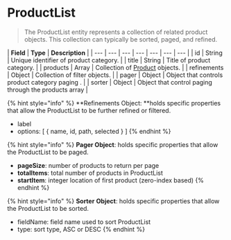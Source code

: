 # ProductList

> The ProductList entity represents a collection of related product objects. This collection can typically be sorted, paged, and refined.

| **Field** | **Type** | **Description** |
| --- | --- | --- | --- | --- | --- | --- |
| id | String | Unique identifier of product category. |
| title | String | Title of product category. |
| products | Array | Collection of [Product](product.md) objects. |
| refinements | Object | Collection of filter objects. |
| pager | Object | Object that controls product category paging . |
| sorter | Object | Object that control paging through the products array |

{% hint style="info" %}
**Refinements Object: **holds specific properties that allow the ProductList to be further refined or filtered.
* label
* options: \[ { name, id, path, selected  } \]
{% endhint %}

{% hint style="info" %}
**Pager Object**: holds specific properties that allow the ProductList to be paged.
* **pageSize**:  number of products to return per page
* **totalItems**: total number of products in ProductList
* **startItem**:  integer location of first product \(zero-index based\)
{% endhint %}

{% hint style="info" %}
**Sorter** **Object**: holds specific properties that allow the ProductList to be sorted.
* fieldName:  field name used to sort ProductList
* type: sort type, ASC or DESC
{% endhint %}
